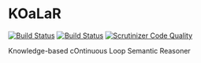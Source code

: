 # KOaLaR
[![Build Status](https://travis-ci.com/pstlab/KOaLaR.svg?branch=master)](https://travis-ci.com/pstlab/KOaLaR) [![Build Status](https://scrutinizer-ci.com/g/pstlab/KOaLaR/badges/build.png?b=master)](https://scrutinizer-ci.com/g/pstlab/KOaLaR/build-status/master) [![Scrutinizer Code Quality](https://scrutinizer-ci.com/g/pstlab/KOaLaR/badges/quality-score.png?b=master)](https://scrutinizer-ci.com/g/pstlab/KOaLaR/?branch=master)


Knowledge-based cOntinuous Loop Semantic Reasoner
